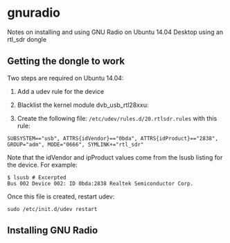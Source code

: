 # gnuradio
Notes on installing and using GNU Radio on Ubuntu 14.04 Desktop using an rtl_sdr dongle

## Getting the dongle to work
Two steps are required on Ubuntu 14.04:

1. Add a udev rule for the device
2. Blacklist the kernel module dvb_usb_rtl28xxu:

1. Create the following file: ```/etc/udev/rules.d/20.rtlsdr.rules``` with this rule:
```
SUBSYSTEM=="usb", ATTRS{idVendor}=="0bda", ATTRS{idProduct}=="2838", GROUP="adm", MODE="0666", SYMLINK+="rtl_sdr"
```
Note that the idVendor and ipProduct values come from the lsusb listing for the device. For example:
```
$ lsusb # Excerpted
Bus 002 Device 002: ID 0bda:2838 Realtek Semiconductor Corp.
```
Once this file is created, restart udev:
```
sudo /etc/init.d/udev restart
```
## Installing GNU Radio
